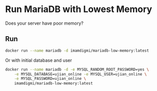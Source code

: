 # Run MariaDB with Lowest Memory
Does your server have poor memory?

## Run
```bash
docker run --name mariadb -d imamdigmi/mariadb-low-memory:latest
```

Or with initial database and user
```bash
docker run --name mariadb -d -e MYSQL_RANDOM_ROOT_PASSWORD=yes \
    -e MYSQL_DATABASE=ujian_online -e MYSQL_USER=ujian_online \
    -e MYSQL_PASSWORD=ujian_online \
    imamdigmi/mariadb-low-memory:latest
```

